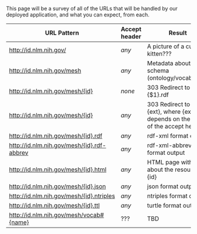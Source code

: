 This page will be a survey of all of the URLs that will be handled by our deployed application, and what you can expect, from each.

| URL Pattern                                | Accept header |            Result                        | 
|--------------------------------------------|---------------|------------------------------------------|
| http://id.nlm.nih.gov/                     |  *any*        | A picture of a cute kitten???            |
| http://id.nlm.nih.gov/mesh                 |  *any*        | Metadata about our schema (ontology/vocabulary) |
| http://id.nlm.nih.gov/mesh/{id}            |  *none*       | 303 Redirect to {$1}.rdf                 |
| http://id.nlm.nih.gov/mesh/{id}            |  *any*        | 303 Redirect to {$1}.{ext}, where {ext} depends on the value of the accept header |
| http://id.nlm.nih.gov/mesh/{id}.rdf        |  *any*        | rdf-xml format output                  |
| http://id.nlm.nih.gov/mesh/{id}.rdf-abbrev |  *any*        |  rdf-xml-abbreviated format output    |
| http://id.nlm.nih.gov/mesh/{id}.html       |  *any*        | HTML page with info about the resource {id} |
| http://id.nlm.nih.gov/mesh/{id}.json       |  *any*        | json format output                        |
| http://id.nlm.nih.gov/mesh/{id}.ntriples   |  *any*        | ntriples format output                      |
| http://id.nlm.nih.gov/mesh/{id}.ttl        |  *any*        | turtle format output                      |
| http://id.nlm.nih.gov/mesh/vocab#{name}    |  ???          | TBD |

